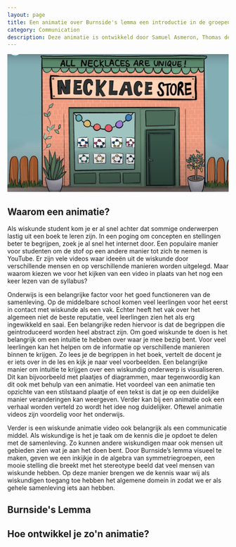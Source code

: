 ```yaml
---
layout: page
title: Een animatie over Burnside's lemma een introductie in de groepentheorie
category: Communication
description: Deze animatie is ontwikkeld door Samuel Asmeron, Thomas de Boer, Anna Heikamp en Daan Hoogcarspel. De animatie gaat over een stelling waar je bijvoorbeeld deze vraag mee kan beantwoorden. Stel er is een winkel waar kralenkettingen worden verkocht die bestaan uit de kleuren rood, blauw en geel. Hoeveel verschillende kettingen kan deze winkel verkopen, er vanuitgaande dat we oneindig veel kralen van elke kleur hebben?
---
```


<html>
<img 
	src="Images/Animation.PNG" alt="Animation of Burnside's lemma"
	>

<p></p>
<h2> Waarom een animatie?</h2>
<p></p>
<p> Als wiskunde student kom je er al snel achter dat sommige onderwerpen lastig uit een boek te leren zijn. In een poging om concepten en stellingen beter te begrijpen, zoek je al snel het internet door. Een populaire manier voor studenten om de stof op een andere manier tot zich te nemen is YouTube. Er zijn vele videos waar ideeën uit de wiskunde door verschillende mensen en op verschillende manieren worden uitgelegd. Maar waarom kiezen we voor het kijken van een video in plaats van het nog een keer lezen van de syllabus?</p>
<p>Onderwijs is een belangrijke factor voor het goed functioneren van de samenleving. Op de middelbare school komen veel leerlingen voor het eerst in contact met wiskunde als een vak. Echter heeft het vak over het algemeen niet de beste reputatie, veel leerlingen zien het als erg ingewikkeld en saai. Een belangrijke reden hiervoor is dat de begrippen die geintroduceerd worden heel abstract zijn. Om goed wiskunde te doen is het belangrijk om een intuitie te hebben over waar je mee bezig bent. Voor veel leerlingen kan het helpen om de informatie op verschillende manieren binnen te krijgen. Zo lees je de begrippen in het boek, vertelt de docent je er iets over in de les en kijk je naar veel voorbeelden. Een belangrijke manier om intuitie te krijgen over een wiskundig onderwerp is visualiseren. Dit kan bijvoorbeeld met plaatjes of diagrammen, maar tegenwoordig kan dit ook met behulp van een animatie. Het voordeel van een animatie ten opzichte van een stilstaand plaatje of een tekst is dat je op een duidelijke manier veranderingen kan weergeven. Verder kan bij een animatie ook een verhaal worden verteld zo wordt het idee nog duidelijker. Oftewel animatie videos zijn voordelig 
voor het onderwijs. </p>
<p>Verder is een wiskunde animatie video ook belangrijk als een communicatie middel. Als wiskundige is het je taak om de kennis die je opdoet te delen met de samenleving. Zo kunnen andere wiskundigen maar ook mensen uit gebieden zien wat je aan het doen bent. Door Burnside’s lemma visueel te maken, geven we een inkijkje in de algebra van symmetriegroepen, een mooie stelling die breekt met het stereotype beeld dat veel mensen van wiskunde hebben. Op deze manier brengen we de kennis waar wij als wiskundigen toegang toe hebben het algemene domein in zodat we er als gehele samenleving iets aan hebben.</p>
<p></p>
<h2> Burnside's Lemma</h2>

<p></p>
<h2> Hoe ontwikkel je zo'n animatie?</h2>
</html>
	 
